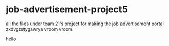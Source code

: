 # job-advertisement-project5
all the files under team 21's project for making the job advertisement portal
zxdvgzstygawrya
vroom vroom

hello
